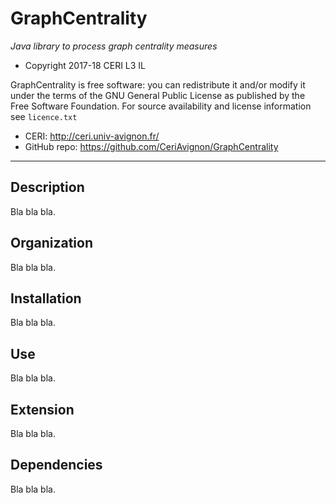 # GraphCentrality
*Java library to process graph centrality measures*

* Copyright 2017-18 CERI L3 IL

GraphCentrality is free software: you can redistribute it and/or modify it under the terms of the GNU General Public License as published by the Free Software Foundation. For source availability and license information see `licence.txt`

* CERI: http://ceri.univ-avignon.fr/
* GitHub repo: https://github.com/CeriAvignon/GraphCentrality

-----------------------------------------------------------------------


## Description
Bla bla bla.

## Organization
Bla bla bla.

## Installation
Bla bla bla.

## Use
Bla bla bla.

## Extension
Bla bla bla.

## Dependencies
Bla bla bla.
